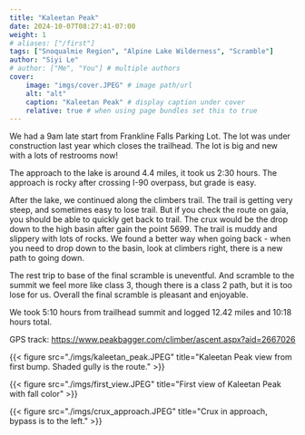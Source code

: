 ```yaml
---
title: "Kaleetan Peak"
date: 2024-10-07T08:27:41-07:00
weight: 1
# aliases: ["/first"]
tags: ["Snoqualmie Region", "Alpine Lake Wilderness", "Scramble"]
author: "Siyi Le"
# author: ["Me", "You"] # multiple authors
cover:
    image: "imgs/cover.JPEG" # image path/url
    alt: "alt"
    caption: "Kaleetan Peak" # display caption under cover
    relative: true # when using page bundles set this to true
---
```

We had a 9am late start from Frankline Falls Parking Lot. The lot was under construction last year which closes the trailhead. The lot is big and new with a lots of restrooms now!

The approach to the lake is around 4.4 miles, it took us 2:30 hours. The approach is rocky after crossing I-90 overpass, but grade is easy.

After the lake, we continued along the climbers trail. The trail is getting very steep, and sometimes easy to lose trail. But if you check the route on gaia, you should be able to quickly get back to trail. The crux would be the drop down to the high basin after gain the point 5699. The trail is muddy and slippery with lots of rocks. We found a better way when going back - when you need to drop down to the basin, look at climbers right, there is a new path to going down.

The rest trip to base of the final scramble is uneventful. And scramble to the summit we feel more like class 3, though there is a class 2 path, but it is too lose for us. Overall the final scramble is pleasant and enjoyable.

We took 5:10 hours from trailhead summit and logged 12.42 miles and 10:18 hours total. 

GPS track: https://www.peakbagger.com/climber/ascent.aspx?aid=2667026

{{< figure src="./imgs/kaleetan_peak.JPEG" title="Kaleetan Peak view from first bump. Shaded gully is the route." >}}

{{< figure src="./imgs/first_view.JPEG" title="First view of Kaleetan Peak with fall color" >}}

{{< figure src="./imgs/crux_approach.JPEG" title="Crux in approach, bypass is to the left." >}}

